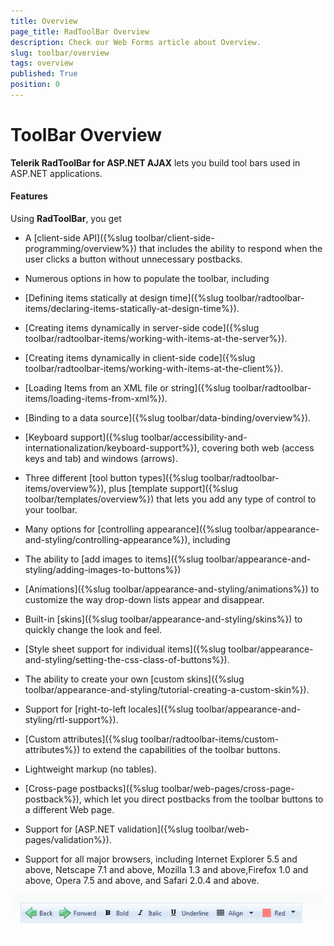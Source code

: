```yaml
---
title: Overview
page_title: RadToolBar Overview
description: Check our Web Forms article about Overview.
slug: toolbar/overview
tags: overview
published: True
position: 0
---
```


# ToolBar Overview



**Telerik RadToolBar for ASP.NET AJAX** lets you build tool bars used in ASP.NET applications. 

#### Features

Using **RadToolBar**, you get

* A [client-side API]({%slug toolbar/client-side-programming/overview%}) that includes the ability to respond when the user clicks a button without unnecessary postbacks.

* Numerous options in how to populate the toolbar, including

* [Defining items statically at design time]({%slug toolbar/radtoolbar-items/declaring-items-statically-at-design-time%}).

* [Creating items dynamically in server-side code]({%slug toolbar/radtoolbar-items/working-with-items-at-the-server%}).

* [Creating items dynamically in client-side code]({%slug toolbar/radtoolbar-items/working-with-items-at-the-client%}).

* [Loading Items from an XML file or string]({%slug toolbar/radtoolbar-items/loading-items-from-xml%}).

* [Binding to a data source]({%slug toolbar/data-binding/overview%}).

* [Keyboard support]({%slug toolbar/accessibility-and-internationalization/keyboard-support%}), covering both web (access keys and tab) and windows (arrows).

* Three different [tool button types]({%slug toolbar/radtoolbar-items/overview%}), plus [template support]({%slug toolbar/templates/overview%}) that lets you add any type of control to your toolbar.

* Many options for [controlling appearance]({%slug toolbar/appearance-and-styling/controlling-appearance%}), including

* The ability to [add images to items]({%slug toolbar/appearance-and-styling/adding-images-to-buttons%})

* [Animations]({%slug toolbar/appearance-and-styling/animations%}) to customize the way drop-down lists appear and disappear.

* Built-in [skins]({%slug toolbar/appearance-and-styling/skins%}) to quickly change the look and feel.

* [Style sheet support for individual items]({%slug toolbar/appearance-and-styling/setting-the-css-class-of-buttons%}).

* The ability to create your own [custom skins]({%slug toolbar/appearance-and-styling/tutorial-creating-a-custom-skin%}).

* Support for [right-to-left locales]({%slug toolbar/appearance-and-styling/rtl-support%}).

* [Custom attributes]({%slug toolbar/radtoolbar-items/custom-attributes%}) to extend the capabilities of the toolbar buttons.

* Lightweight markup (no tables).

* [Cross-page postbacks]({%slug toolbar/web-pages/cross-page-postback%}), which let you direct postbacks from the toolbar buttons to a different Web page.

* Support for [ASP.NET validation]({%slug toolbar/web-pages/validation%}).

* Support for all major browsers, including Internet Explorer 5.5 and above, Netscape 7.1 and above, Mozilla 1.3 and above,Firefox 1.0 and above, Opera 7.5 and above, and Safari 2.0.4 and above.

![ToolBar](images/toolbar_overview.png)
